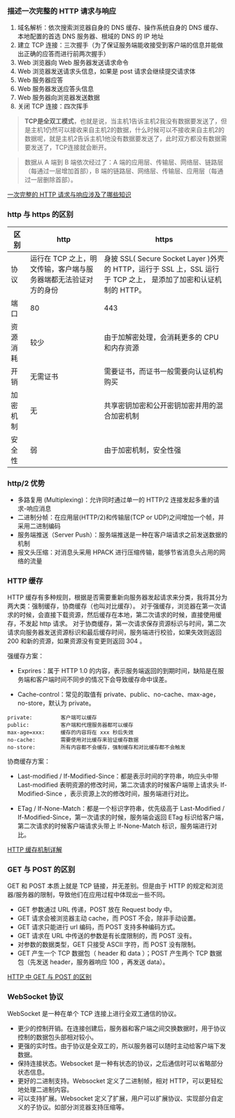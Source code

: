 ### 描述一次完整的 HTTP 请求与响应

1. 域名解析：依次搜索浏览器自身的 DNS 缓存、操作系统自身的 DNS 缓存、本地配置的首选 DNS 服务器、根域的 DNS 的 IP 地址
2. 建立 TCP 连接：三次握手（为了保证服务端能收接受到客户端的信息并能做出正确的应答而进行前两次握手）
3. Web 浏览器向 Web 服务器发送请求命令
4. Web 浏览器发送请求头信息，如果是 post 请求会继续提交请求体
5. Web 服务器应答
6. Web 服务器发送应答头信息
7. Web 服务器向浏览器发送数据
8. 关闭 TCP 连接：四次挥手

> **TCP是全双工模式**，也就是说，当主机1告诉主机2我没有数据要发送了，但是主机1仍然可以接收来自主机2的数据，什么时候可以不接收来自主机2的数据呢，就是主机2告诉主机1他没有数据要发送了，此时双方都没有数据需要发送了，TCP连接就会断开。

> 数据从 A 端到 B 端依次经过了：A 端的应用层、传输层、网络层、链路层（每通过一层增加首部），B 端的链路层、网络层、传输层、应用层（每通过一层删除首部）。

[一次完整的 HTTP 请求与响应涉及了哪些知识](https://juejin.im/entry/58ce00c5ac502e00589b4bde)

### http 与 https 的区别

| 区别     | http                                                            | https                                                                                                            |
| -------- | --------------------------------------------------------------- | ---------------------------------------------------------------------------------------------------------------- |
| 协议     | 运行在 TCP 之上，明文传输，客户端与服务器端都无法验证对方的身份 | 身披 SSL( Secure Socket Layer )外壳的 HTTP，运行于 SSL 上，SSL 运行于 TCP 之上， 是添加了加密和认证机制的 HTTP。 |
| 端口     | 80                                                              | 443                                                                                                              |
| 资源消耗 | 较少                                                            | 由于加解密处理，会消耗更多的 CPU 和内存资源                                                                      |
| 开销     | 无需证书                                                        | 需要证书，而证书一般需要向认证机构购买                                                                           |
| 加密机制 | 无                                                              | 共享密钥加密和公开密钥加密并用的混合加密机制                                                                     |
| 安全性   | 弱                                                              | 由于加密机制，安全性强                                                                                           |

### http/2 优势

- 多路复用 (Multiplexing)：允许同时通过单一的 HTTP/2 连接发起多重的请求-响应消息
- 二进制分帧：在应用层(HTTP/2)和传输层(TCP or UDP)之间增加一个帧，并采用二进制编码
- 服务端推送（Server Push）：服务端推送是一种在客户端请求之前发送数据的机制
- 报文头压缩：对消息头采用 HPACK 进行压缩传输，能够节省消息头占用的网络的流量

### HTTP 缓存

HTTP 缓存有多种规则，根据是否需要重新向服务器发起请求来分类，我将其分为两大类：强制缓存，协商缓存（也叫对比缓存）。
对于强缓存，浏览器在第一次请求的时候，会直接下载资源，然后缓存在本地，第二次请求的时候，直接使用缓存，不发起 http 请求。
对于协商缓存，第一次请求保存资源标识与时间，第二次请求向服务器发送资源标识和最后缓存时间，服务端进行校验，如果失效则返回 200 和新的资源，如果资源没有变更则返回 304 。

强缓存方案：

- Exprires：属于 HTTP 1.0 的内容，表示服务端返回的到期时间，缺陷是在服务端和客户端时间不同步的情况下会导致缓存命中误差。

- Cache-control：常见的取值有 private、public、no-cache、max-age，no-store，默认为 private。

```
private:         客户端可以缓存
public:          客户端和代理服务器都可以缓存
max-age=xxx:     缓存的内容将在 xxx 秒后失效
no-cache:        需要使用对比缓存来验证缓存数据
no-store:        所有内容都不会缓存，强制缓存和对比缓存都不会触发
```

协商缓存方案：

- Last-modified / If-Modified-Since：都是表示时间的字符串，响应头中带 Last-modified 表明资源的修改时间，第二次请求的时候客户端带上请求头 If-Modified-Since ，表示资源上次的修改时间，服务端进行对比。

- ETag / If-None-Match：都是一个标识字符串，优先级高于 Last-Modified / If-Modified-Since，第一次请求的时候，服务端会返回 ETag 标识给客户端，第二次请求的时候客户端请求头带上 If-None-Match 标识，服务端进行对比。

[HTTP 缓存机制详解](https://juejin.im/entry/599afbe5f265da247c4ee6e3)

### GET 与 POST 的区别

GET 和 POST 本质上就是 TCP 链接，并无差别。但是由于 HTTP 的规定和浏览器/服务器的限制，导致他们在应用过程中体现出一些不同。

- GET 参数通过 URL 传递，POST 放在 Request body 中。
- GET 请求会被浏览器主动 cache，而 POST 不会，除非手动设置。
- GET 请求只能进行 url 编码，而 POST 支持多种编码方式。
- GET 请求在 URL 中传送的参数是有长度限制的，而 POST 没有。
- 对参数的数据类型，GET 只接受 ASCII 字符，而 POST 没有限制。
- GET 产生一个 TCP 数据包（ header 和 data ）；POST 产生两个 TCP 数据包（先发送 header，服务器响应 100 ，再发送 data）。

[HTTP 中 GET 与 POST 的区别](https://mp.weixin.qq.com/s?__biz=MzI3NzIzMzg3Mw==&mid=100000054&idx=1&sn=71f6c214f3833d9ca20b9f7dcd9d33e4#rd)

### WebSocket 协议

WebSocket 是一种在单个 TCP 连接上进行全双工通信的协议。

- 更少的控制开销。在连接创建后，服务器和客户端之间交换数据时，用于协议控制的数据包头部相对较小。
- 更强的实时性。由于协议是全双工的，所以服务器可以随时主动给客户端下发数据。
- 保持连接状态。Websocket 是一种有状态的协议，之后通信时可以省略部分状态信息。
- 更好的二进制支持。Websocket 定义了二进制帧，相对 HTTP，可以更轻松地处理二进制内容。
- 可以支持扩展。Websocket 定义了扩展，用户可以扩展协议、实现部分自定义的子协议。如部分浏览器支持压缩等。

